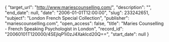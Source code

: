 {
  "target_url": "http://www.mariescounselling.com/", 
  "description": "", 
  "end_date": null, 
  "date": "2006-01-01T12:00:00", 
  "slug": 233242651, 
  "subject": "London French Special Collection", 
  "publisher": "mariescounselling.com", 
  "open_access": false, 
  "title": "Maries Counselling - French Speaking Psychologist in London", 
  "record_id": "20060101T120000/4SEjlqP1i0zJ4XakIcd20Q==", 
  "start_date": null
}


